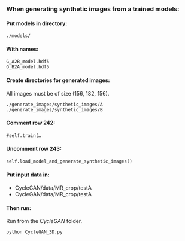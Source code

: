 ### When generating synthetic images from a trained models:

#### Put models in directory:
```
./models/
```

#### With names:
```
G_A2B_model.hdf5
G_B2A_model.hdf5
```

#### Create directories for generated images:
All images must be of size (156, 182, 156).
```
./generate_images/synthetic_images/A
./generate_images/synthetic_images/B
```

#### Comment row 242:
```
#self.train(…
```

#### Uncomment row 243:
```
self.load_model_and_generate_synthetic_images()
```

#### Put input data in:

* CycleGAN/data/MR_crop/testA
* CycleGAN/data/MR_crop/testA

#### Then run:
Run from the *CycleGAN* folder.
```
python CycleGAN_3D.py
```
